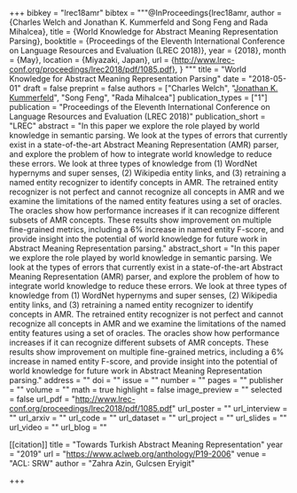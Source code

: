 +++
bibkey = "lrec18amr"
bibtex = """@InProceedings{lrec18amr,
  author    = {Charles Welch and Jonathan K. Kummerfeld and Song Feng and Rada Mihalcea},
  title     = {World Knowledge for Abstract Meaning Representation Parsing},
  booktitle = {Proceedings of the Eleventh International Conference on Language Resources and Evaluation (LREC 2018)},
  year      = {2018},
  month     = {May},
  location  = {Miyazaki, Japan},
  url       = {http://www.lrec-conf.org/proceedings/lrec2018/pdf/1085.pdf},
}
"""
title = "World Knowledge for Abstract Meaning Representation Parsing"
date = "2018-05-01"
draft = false
preprint = false
authors = ["Charles Welch", "<span style='text-decoration:underline;'>Jonathan K. Kummerfeld</span>", "Song Feng", "Rada Mihalcea"]
publication_types = ["1"]
publication = "Proceedings of the Eleventh International Conference on Language Resources and Evaluation (LREC 2018)"
publication_short = "LREC"
abstract = "In this paper we explore the role played by world knowledge in semantic parsing. We look at the types of errors that currently exist in a state-of-the-art Abstract Meaning Representation (AMR) parser, and explore the problem of how to integrate world knowledge to reduce these errors. We look at three types of knowledge from (1) WordNet hypernyms and super senses, (2) Wikipedia entity links, and (3) retraining a named entity recognizer to identify concepts in AMR. The retrained entity recognizer is not perfect and cannot recognize all concepts in AMR and we examine the limitations of the named entity features using a set of oracles. The oracles show how performance increases if it can recognize different subsets of AMR concepts. These results show improvement on multiple fine-grained metrics, including a 6% increase in named entity F-score, and provide insight into the potential of world knowledge for future work in Abstract Meaning Representation parsing."
abstract_short = "In this paper we explore the role played by world knowledge in semantic parsing. We look at the types of errors that currently exist in a state-of-the-art Abstract Meaning Representation (AMR) parser, and explore the problem of how to integrate world knowledge to reduce these errors. We look at three types of knowledge from (1) WordNet hypernyms and super senses, (2) Wikipedia entity links, and (3) retraining a named entity recognizer to identify concepts in AMR. The retrained entity recognizer is not perfect and cannot recognize all concepts in AMR and we examine the limitations of the named entity features using a set of oracles. The oracles show how performance increases if it can recognize different subsets of AMR concepts. These results show improvement on multiple fine-grained metrics, including a 6% increase in named entity F-score, and provide insight into the potential of world knowledge for future work in Abstract Meaning Representation parsing."
address = ""
doi = ""
issue = ""
number = ""
pages = ""
publisher = ""
volume = ""
math = true
highlight = false
image_preview = ""
selected = false
url_pdf = "http://www.lrec-conf.org/proceedings/lrec2018/pdf/1085.pdf"
url_poster = ""
url_interview = ""
url_arxiv = ""
url_code = ""
url_dataset = ""
url_project = ""
url_slides = ""
url_video = ""
url_blog = ""

[[citation]]
title = "Towards Turkish Abstract Meaning Representation"
year = "2019"
url = "https://www.aclweb.org/anthology/P19-2006"
venue = "ACL: SRW"
author = "Zahra Azin, Gulcsen Eryigit"


+++